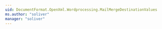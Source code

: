 ```yaml
---
uid: DocumentFormat.OpenXml.Wordprocessing.MailMergeDestinationValues
ms.author: "soliver"
manager: "soliver"
---
```

